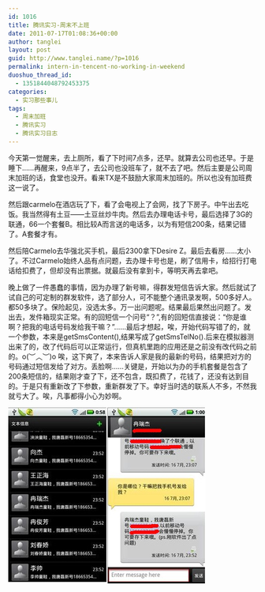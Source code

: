 ```yaml
---
id: 1016
title: 腾讯实习-周末不上班
date: 2011-07-17T01:08:36+00:00
author: tanglei
layout: post
guid: http://www.tanglei.name/?p=1016
permalink: intern-in-tencent-no-working-in-weekend
duoshuo_thread_id:
  - 1351844048792453375
categories:
  - 实习那些事儿
tags:
  - 周末加班
  - 腾讯实习
  - 腾讯实习日志
---
```

今天第一觉醒来，去上厕所，看了下时间7点多，还早。就算去公司也还早。于是睡下……再醒来，9点半了，去公司也没班车了，就不去了吧。然后主要是公司周末加班的话，食堂也没开。看来TX是不鼓励大家周末加班的。所以也没有加班费这一说了。

然后跟carmelo在酒店玩了下，看了会电视上了会网，找了下房子。中午出去吃饭。我当然得有土豆——土豆丝炒牛肉。然后去办理电话卡号，最后选择了3G的联通，66一个套餐B。相比较A而言送的电话多，以为有短信200条，结果记错了。A套餐才有。

然后陪Carmelo去华强北买手机，最后2300拿下Desire Z。最后去看房……太小了。不过Carmelo始终人品有点问题，去办理卡号也是，刷了信用卡，给招行打电话给扣费了，但却没有出票据。就最后没有拿到卡，等明天再去拿吧。

晚上做了一件愚蠢的事情，因为办理了新号嘛，得群发短信告诉大家。然后就试了试自己的可定制的群发软件，选了部分人，可不能整个通讯录发啊，500多好人。都50多块了。保险起见，没选太多。万一出问题呢。结果最后果然出问题了。发出去，发件箱现实正常。有的回短信一个问号“？”,有的回短信直接说：“你是谁啊？把我的电话号码发给我干嘛？”……最后才想起，唉，开始代码写错了的，就一个参数，本来是getSmsContent(),结果写成了getSmsTelNo().后来在模拟器测出来了的，改了代码后可以正常运行，但真机里跑的应用还是之前没有改代码之前的。o(︶︿︶)o 唉，这下爽了，本来告诉人家是我的最新的号码，结果把对方的号码通过短信发给了对方。丢脸啊……关键是，开始以为办的手机套餐是包含了200条短信的，结果刚才查了下，还不包含，既扣费了，花钱了，还没有达到目的。于是只有重新改了下参数，重新群发了下。幸好当时选的联系人不多，不然我就亏大了。唉，凡事都得小心为妙啊。

[<img class="aligncenter size-full wp-image-1017" title="msgTools-bug-by-careless" src="/wp-content/uploads/2011/07/msgTools-bug-by-careless.jpg" alt="可定制的短信群发工具bug" width="400" height="356" />](/wp-content/uploads/2011/07/msgTools-bug-by-careless.jpg)
